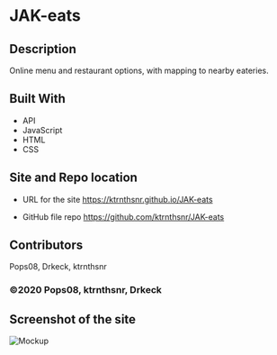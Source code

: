 ﻿# JAK-eats

## Description
Online menu and restaurant options, with mapping to nearby eateries.

## Built With
* API
* JavaScript
* HTML
* CSS

## Site and Repo location

* URL for the site
https://ktrnthsnr.github.io/JAK-eats

* GitHub file repo
https://github.com/ktrnthsnr/JAK-eats

## Contributors
Pops08, Drkeck, ktrnthsnr

### ©️2020 Pops08, ktrnthsnr, Drkeck

## Screenshot of the site

![Mockup](./assets/images/insertHere.JPG "JAK-eats")